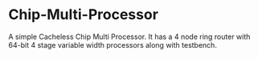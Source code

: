 # Chip-Multi-Processor
A simple Cacheless Chip Multi Processor. It has a 4 node ring router with 64-bit 4 stage variable width processors along with testbench.
